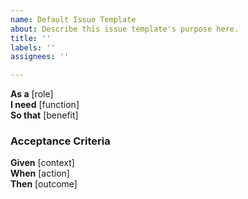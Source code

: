 ```yaml
---
name: Default Issue Template
about: Describe this issue template's purpose here.
title: ''
labels: ''
assignees: ''

---
```


**As a** [role]  
**I need** [function]  
**So that** [benefit]

### Acceptance Criteria

**Given** [context]  
**When** [action]  
**Then** [outcome]
